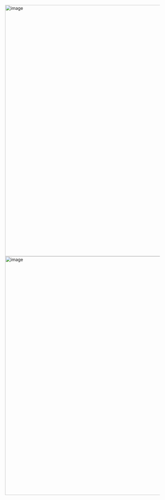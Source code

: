 <img width="818" alt="image" src="https://github.com/MaryiaBabinskaya/Numerical_methods-UJ/assets/94359114/7b01034f-dde3-40bf-907e-29da98137617"> \
<img width="777" alt="image" src="https://github.com/MaryiaBabinskaya/Numerical_methods-UJ/assets/94359114/f19e6112-2c3e-4736-a96c-6f4a9e6965ea">
